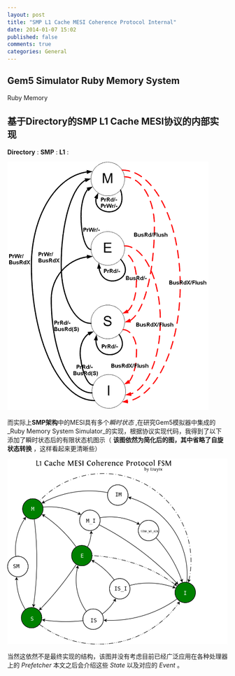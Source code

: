 ```yaml
---
layout: post
title: "SMP L1 Cache MESI Coherence Protocol Internal"
date: 2014-01-07 15:02
published: false
comments: true
categories: General
---
```


## Gem5 Simulator Ruby Memory System

Ruby Memory

## 基于Directory的SMP L1 Cache MESI协议的内部实现

**Directory** :
**SMP** :
**L1** :

![/images/Diagrama_MESI.gif](/images/Diagrama_MESI.gif)

而实际上**SMP架构**中的MESI具有多个*瞬时状态* ,在研究Gem5模拟器中集成的_Ruby Memory System Simulator_的实现，根据协议实现代码，我得到了以下添加了瞬时状态后的有限状态机图示（ **该图依然为简化后的图，其中省略了自旋状态转换** ，这样看起来更清晰些）


![MESI](/images/MESI-orig.png)

当然这依然不是最终实现的结构，该图并没有考虑目前已经广泛应用在各种处理器上的 _Prefetcher_ 
本文之后会介绍这些 _State_ 以及对应的 _Event_ 。
